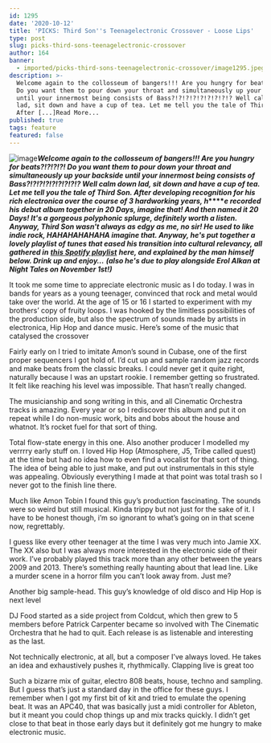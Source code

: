 ```yaml
---
id: 1295
date: '2020-10-12'
title: 'PICKS: Third Son''s Teenagelectronic Crossover - Loose Lips'
type: post
slug: picks-third-sons-teenagelectronic-crossover
author: 164
banner:
  - imported/picks-third-sons-teenagelectronic-crossover/image1295.jpeg
description: >-
  Welcome again to the collosseum of bangers!!! Are you hungry for beats?!?!?!?!
  Do you want them to pour down your throat and simultaneously up your backside
  until your innermost being consists of Bass?!?!?!?!?!?!?!?!? Well calm down
  lad, sit down and have a cup of tea. Let me tell you the tale of Third Son.
  After [...]Read More...
published: true
tags: feature
featured: false
---
```

![image](../imported/picks-third-sons-teenagelectronic-crossover/image1295.jpeg)**_Welcome again to the collosseum of bangers!!! Are you hungry for beats?!?!?!?! Do you want them to pour down your throat and simultaneously up your backside until your innermost being consists of Bass?!?!?!?!?!?!?!?!? Well calm down lad, sit down and have a cup of tea. Let me tell you the tale of Third Son. After developing recognition for his rich electronica over the course of 3 hardworking years, h_****_e recorded his debut album together in 20 Days, imagine that! And then named it 20 Days! It's a gorgeous polyphonic splurge, definitely worth a listen. Anyway, Third Son wasn't always as edgy as me, no sir! He used to like indie rock, HAHAHAHAHAHA imagine that. Anyway, he's put together a lovely playlist of tunes that eased his transition into cultural relevancy, all gathered in_** [**_this Spotify playlist_**](https://open.spotify.com/playlist/5oWMXfgcStj7Ec4tpRr44D?si=8DAF7SZKToCwAuwFwlLo5Q) **_here, and explained by the man himself below. Drink up and enjoy…_** **_(also he's due to play alongside Erol Alkan at Night Tales on November 1st!)_**

It took me some time to appreciate electronic music as I do today. I was in bands for years as a young teenager, convinced that rock and metal would take over the world. At the age of 15 or 16 I started to experiment with my brothers’ copy of fruity loops. I was hooked by the limitless possibilities of the production side, but also the spectrum of sounds made by artists in electronica, Hip Hop and dance music. Here’s some of the music that catalysed the crossover

Fairly early on I tried to imitate Amon’s sound in Cubase, one of the first proper sequencers I got hold of. I’d cut up and sample random jazz records and make beats from the classic breaks. I could never get it quite right, naturally because I was an upstart rookie. I remember getting so frustrated. It felt like reaching his level was impossible. That hasn’t really changed.

The musicianship and song writing in this, and all Cinematic Orchestra tracks is amazing. Every year or so I rediscover this album and put it on repeat while I do non-music work, bits and bobs about the house and whatnot. It’s rocket fuel for that sort of thing.  
[](https://www.youtube.com/watch?v=rQhrrZr0hUU)

Total flow-state energy in this one. Also another producer I modelled my verrrry early stuff on. I loved Hip Hop (Atmosphere, J5, Tribe called quest) at the time but had no idea how to even find a vocalist for that sort of thing. The idea of being able to just make, and put out instrumentals in this style was appealing. Obviously everything I made at that point was total trash so I never got to the finish line there.  
[](https://www.youtube.com/watch?v=PDu5WcK5Jxs)

Much like Amon Tobin I found this guy’s production fascinating. The sounds were so weird but still musical. Kinda trippy but not just for the sake of it. I have to be honest though, i’m so ignorant to what’s going on in that scene now, regrettably.

I guess like every other teenager at the time I was very much into Jamie XX. The XX also but I was always more interested in the electronic side of their work. I’ve probably played this track more than any other between the years 2009 and 2013. There’s something really haunting about that lead line. Like a murder scene in a horror film you can’t look away from. Just me?  
[](https://www.youtube.com/watch?v=W7c3wRzUUjs)

Another big sample-head. This guy’s knowledge of old disco and Hip Hop is next level

DJ Food started as a side project from Coldcut, which then grew to 5 members before Patrick Carpenter became so involved with The Cinematic Orchestra that he had to quit. Each release is as listenable and interesting as the last.

Not technically electronic, at all, but a composer I’ve always loved. He takes an idea and exhaustively pushes it, rhythmically. Clapping live is great too

Such a bizarre mix of guitar, electro 808 beats, house, techno and sampling. But I guess that’s just a standard day in the office for these guys. I remember when I got my first bit of kit and tried to emulate the opening beat. It was an APC40, that was basically just a midi controller for Ableton, but it meant you could chop things up and mix tracks quickly. I didn’t get close to that beat in those early days but it definitely got me hungry to make electronic music.